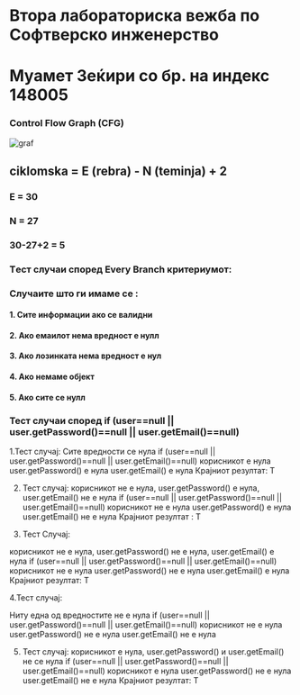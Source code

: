 # Втора лабораториска вежба по Софтверско инженерство
# Муамет Зеќири со бр. на индекс 148005
### Control Flow Graph (CFG)


![graf](https://github.com/Zekiri05/SI_2023_lab2_148005/assets/90937110/f6209bdf-041d-484d-ae0e-a5bc64b6cf0f)


## ciklomska = E (rebra) - N (teminja) + 2
### E = 30 
### N = 27

### 30-27+2 = 5

### Tест случаи според Every Branch критериумот:

### Случаите што ги имаме се :

#### 1. Сите информации ако се валидни 

#### 2. Ако емаилот нема вредност е нулл

#### 3. Ако лозинката нема вредност е нул

#### 4. Ако немаме објект

#### 5. Ако сите се нулл

### Тест случаи според if (user==null || user.getPassword()==null || user.getEmail()==null) 


1.Тест случај: 
Сите вредности се нула
if (user==null || user.getPassword()==null || user.getEmail()==null)
    корисникот е нула
    user.getPassword() е нула
    user.getEmail() е нула
    Крајниот резултат: Т
    

2. Тест случај: 
корисникот не е нула, 
user.getPassword() е нула, user.getEmail() не е нула
if (user==null || user.getPassword()==null || user.getEmail()==null)
    корисникот не е нула
    user.getPassword() е нула
    user.getEmail() не е нула
    Крајниот резултат : Т

3. Teст Случај: 

корисникот не е нула, user.getPassword() не е нула, user.getEmail() е нула
if (user==null || user.getPassword()==null || user.getEmail()==null)
    корисникот не е нула
    user.getPassword() не е нула
    user.getEmail() е нула
    Крајниот резултат:  Т

4.Тест случај: 
  
   Ниту една од вредностите не е нула
if (user==null || user.getPassword()==null || user.getEmail()==null)
    корисникот не е нула
    user.getPassword() не е нула
    user.getEmail() не е нула

5. Тест случај: 
    корисникот е нула, user.getPassword() и user.getEmail() не се нула
if (user==null || user.getPassword()==null || user.getEmail()==null)
    корисникот е нула
    user.getPassword() не е нула
    user.getEmail() не е нула
    Крајниот резултат:  Т
